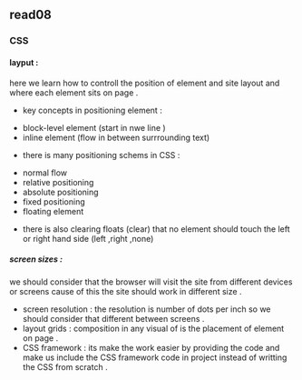 ## read08
### CSS
#### layput :
here we learn how to controll the position of element and site layout and where each element sits on page .
* key concepts in positioning element :
- block-level element (start in nwe line )
- inline element (flow in between surrrounding text)
* there is many positioning schems in CSS :
- normal flow 
- relative positioning 
- absolute positioning 
- fixed positioning 
- floating element 

* there is also clearing floats (clear) that no element should touch the left or right hand side (left ,right ,none)
##### screen sizes :
we should consider that the browser will visit the site from different devices or screens cause of this the site should work in different size .
* screen resolution : the resolution is number of dots per inch so we should consider that different between screens .
* layout grids : composition in any visual of is the placement of element on page .
* CSS framework : 
its make the work easier by providing the code and make us include the CSS framework code in project instead of writting the CSS from scratch . 